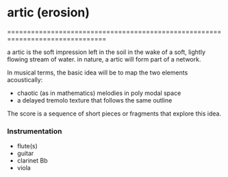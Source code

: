 # artic (erosion)  #
===============================================================================

a artic is the soft impression left in the soil in the wake of a soft, lightly 
flowing stream of water. in nature, a artic will form part of a network. 

In musical terms, the basic idea will be to map the two elements acoustically: 
 
 + chaotic (as in mathematics) melodies in poly modal space
 + a delayed tremolo texture that follows the same outline 


The score is a sequence of short pieces or fragments that explore this
idea.  

### Instrumentation ### 

 + flute(s) 
 + guitar 
 + clarinet Bb
 + viola
